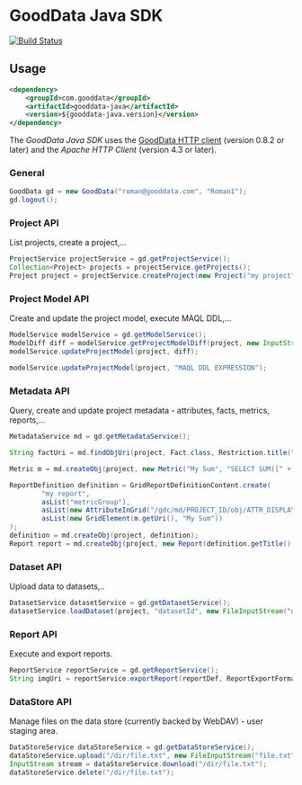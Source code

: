 # GoodData Java SDK

[![Build Status](https://travis-ci.org/martiner/gooddata-java.png?branch=master)](https://travis-ci.org/martiner/gooddata-java)

## Usage

```xml
<dependency>
    <groupId>com.gooddata</groupId>
    <artifactId>gooddata-java</artifactId>
    <version>${gooddata-java.version}</version>
</dependency>
```

The *GoodData Java SDK* uses the [GoodData HTTP client](https://github.com/gooddata/gooddata-http-client) (version 0.8.2 or later)
and the *Apache HTTP Client* (version 4.3 or later).

### General

```java
GoodData gd = new GoodData("roman@gooddata.com", "Roman1");
gd.logout();
```

### Project API

List projects, create a project,...
```java
ProjectService projectService = gd.getProjectService();
Collection<Project> projects = projectService.getProjects();
Project project = projectService.createProject(new Project("my project", "MyToken")).get();
```

### Project Model API

Create and update the project model, execute MAQL DDL,...

```java
ModelService modelService = gd.getModelService();
ModelDiff diff = modelService.getProjectModelDiff(project, new InputStreamReader(getClass().getResourceAsStream("/model.json"))).get();
modelService.updateProjectModel(project, diff);

modelService.updateProjectModel(project, "MAQL DDL EXPRESSION");
```

### Metadata API

Query, create and update project metadata - attributes, facts, metrics, reports,...

```java
MetadataService md = gd.getMetadataService();

String factUri = md.findObjUri(project, Fact.class, Restriction.title("myfact"));

Metric m = md.createObj(project, new Metric("My Sum", "SELECT SUM([" + factUri + "])", "#,##0"));

ReportDefinition definition = GridReportDefinitionContent.create(
        "my report",
        asList("metricGroup"),
        asList(new AttributeInGrid("/gdc/md/PROJECT_ID/obj/ATTR_DISPLAY_FORM_ID")),
        asList(new GridElement(m.getUri(), "My Sum"))
);
definition = md.createObj(project, definition);
Report report = md.createObj(project, new Report(definition.getTitle(), definition.getUri(), null));
```

### Dataset API

Upload data to datasets,..

```java
DatasetService datasetService = gd.getDatasetService();
datasetService.loadDataset(project, "datasetId", new FileInputStream("data.csv")).get();
```

### Report API

Execute and export reports.

```java
ReportService reportService = gd.getReportService();
String imgUri = reportService.exportReport(reportDef, ReportExportFormat.PNG);
```

### DataStore API

Manage files on the data store (currently backed by WebDAV) - user staging area.

```java
DataStoreService dataStoreService = gd.getDataStoreService();
dataStoreService.upload("/dir/file.txt", new FileInputStream("file.txt"));
InputStream stream = dataStoreService.download("/dir/file.txt");
dataStoreService.delete("/dir/file.txt");
```

